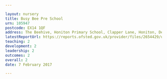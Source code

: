 ```yaml
---

layout: nursery
title: Busy Bee Pre School
urn: 105947
postcode: EX14 1QF
address: The Beehive, Honiton Primary School, Clapper Lane, Honiton, Devon, EX14 1QF
latestReportUrl: https://reports.ofsted.gov.uk/provider/files/2654429/urn/105947.pdf
teaching: 2
development: 2
leadership: 2
outcomes: 2
overall: 2
date: 7 February 2017

---
```

